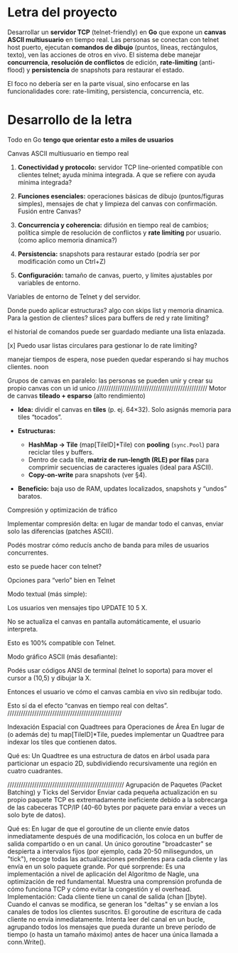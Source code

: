 # Letra del proyecto

Desarrollar un **servidor TCP** (telnet-friendly) en **Go** que expone un **canvas ASCII multiusuario** en tiempo real. Las personas se conectan con telnet host puerto, ejecutan **comandos de dibujo** (puntos, líneas, rectángulos, texto), ven las acciones de otros en vivo. El sistema debe manejar **concurrencia**, **resolución de conflictos** de edición, **rate-limiting** (anti-flood) y **persistencia** de snapshots para restaurar el estado. 


El foco no debería ser en la parte visual, sino enfocarse en las funcionalidades core: rate-limiting, persistencia, concurrencia, etc.


# Desarrollo de la letra

Todo en Go **tengo que orientar esto a miles de usuarios**

Canvas ASCII multiusuario en tiempo real

1. **Conectividad y protocolo:** servidor TCP line-oriented compatible con clientes telnet; ayuda mínima integrada. 
A que se refiere con ayuda mínima integrada?

2. **Funciones esenciales:** operaciones básicas de dibujo (puntos/figuras simples), mensajes de chat y limpieza del canvas con confirmación. Fusión entre Canvas?

3. **Concurrencia y coherencia:** difusión en tiempo real de cambios; política simple de resolución de conflictos y **rate limiting** por usuario. (como aplico memoria dinamica?)

4. **Persistencia:** snapshots para restaurar estado (podría ser por modificación como un Ctrl+Z)

5. **Configuración:** tamaño de canvas, puerto, y límites ajustables por variables de entorno. 

Variables de entorno de Telnet y del servidor.

Donde puedo aplicar estructuras? algo con skips list y memoria dinamica. Para la gestion de clientes?
slices para buffers de red y rate limiting?

el historial de comandos puede ser guardado mediante una lista enlazada.

[x] Puedo usar listas circulares para gestionar lo de rate limiting? 

manejar tiempos de espera, nose pueden quedar esperando si hay muchos clientes. noon

Grupos de canvas en paralelo:
las personas se pueden unir y crear su propio canvas con un id unico
/////////////////////////////////////////////////
Motor de canvas **tileado + esparso** (alto rendimiento)

* **Idea:** dividir el canvas en **tiles** (p. ej. 64×32). Solo asignás memoria para tiles “tocados”.
* **Estructuras:**

  * **HashMap → Tile** (map\[TileID]\*Tile) con **pooling** (`sync.Pool`) para reciclar tiles y buffers.
  * Dentro de cada tile, **matriz de run-length (RLE) por filas** para comprimir secuencias de caracteres iguales (ideal para ASCII).
  * **Copy-on-write** para snapshots (ver §4).
* **Beneficio:** baja uso de RAM, updates localizados, snapshots y “undos” baratos.



Compresión y optimización de tráfico

Implementar compresión delta: en lugar de mandar todo el canvas, enviar solo las diferencias (patches ASCII).

Podés mostrar cómo reducís ancho de banda para miles de usuarios concurrentes.

esto se puede hacer con telnet?

Opciones para “verlo” bien en Telnet

Modo textual (más simple):

Los usuarios ven mensajes tipo UPDATE 10 5 X.

No se actualiza el canvas en pantalla automáticamente, el usuario interpreta.

Esto es 100% compatible con Telnet.

Modo gráfico ASCII (más desafiante):

Podés usar códigos ANSI de terminal (telnet lo soporta) para mover el cursor a (10,5) y dibujar la X.

Entonces el usuario ve cómo el canvas cambia en vivo sin redibujar todo.

Esto sí da el efecto “canvas en tiempo real con deltas”.
///////////////////////////////////////////////////

Indexación Espacial con Quadtrees para Operaciones de Área
En lugar de (o además de) tu map[TileID]*Tile, puedes implementar un Quadtree para indexar los tiles que contienen datos.

Qué es: Un Quadtree es una estructura de datos en árbol usada para particionar un espacio 2D, subdividiendo recursivamente una región en cuatro cuadrantes.

////////////////////////////////////////////////////
Agrupación de Paquetes (Packet Batching) y Ticks del Servidor
Enviar cada pequeña actualización en su propio paquete TCP es extremadamente ineficiente debido a la sobrecarga de las cabeceras TCP/IP (40-60 bytes por paquete para enviar a veces un solo byte de datos).

Qué es: En lugar de que el goroutine de un cliente envíe datos inmediatamente después de una modificación, los coloca en un buffer de salida compartido o en un canal. Un único goroutine "broadcaster" se despierta a intervalos fijos (por ejemplo, cada 20-50 milisegundos, un "tick"), recoge todas las actualizaciones pendientes para cada cliente y las envía en un solo paquete grande.
Por qué sorprende: Es una implementación a nivel de aplicación del Algoritmo de Nagle, una optimización de red fundamental. Muestra una comprensión profunda de cómo funciona TCP y cómo evitar la congestión y el overhead.
Implementación:
Cada cliente tiene un canal de salida (chan []byte).
Cuando el canvas se modifica, se generan los "deltas" y se envían a los canales de todos los clientes suscritos.
El goroutine de escritura de cada cliente no envía inmediatamente. Intenta leer del canal en un bucle, agrupando todos los mensajes que pueda durante un breve período de tiempo (o hasta un tamaño máximo) antes de hacer una única llamada a conn.Write().
